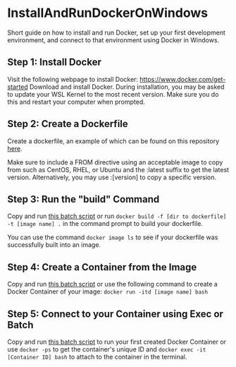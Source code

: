 # InstallAndRunDockerOnWindows
Short guide on how to install and run Docker, set up your first development environment, and connect to that environment using Docker in Windows.

## Step 1: Install Docker
Visit the following webpage to install Docker: https://www.docker.com/get-started
Download and install Docker. During installation, you may be asked to update your WSL Kernel to the most recent version. Make sure you do this and restart your computer when prompted.

## Step 2: Create a Dockerfile
Create a dockerfile, an example of which can be found on this repository [here](https://github.com/parsrnet/InstallAndRunDockerOnWindows/blob/main/Dockerfile).

Make sure to include a FROM directive using an acceptable image to copy from such as CentOS, RHEL, or Ubuntu and the :latest suffix to get the latest version. Alternatively, you may use :\[version] to copy a specific version.

## Step 3: Run the "build" Command
Copy and run [this batch script](https://github.com/parsrnet/InstallAndRunDockerOnWindows/blob/main/build.bat) or run `docker build -f [dir to dockerfile] -t [image name] .` in the command prompt to build your dockerfile.

You can use the command `docker image ls` to see if your dockerfile was successfully built into an image.

## Step 4: Create a Container from the Image
Copy and run [this batch script](https://github.com/parsrnet/InstallAndRunDockerOnWindows/blob/main/spinup.bat) or use the following command to create a Docker Container of your image: `docker run -itd [image name] bash`

## Step 5: Connect to your Container using Exec or Batch
Copy and run [this batch script](https://github.com/parsrnet/InstallAndRunDockerOnWindows/blob/main/attach.bat) to run your first created Docker Container or use `docker -ps` to get the container's unique ID and `docker exec -it [Container ID] bash` to attach to the container in the terminal.
